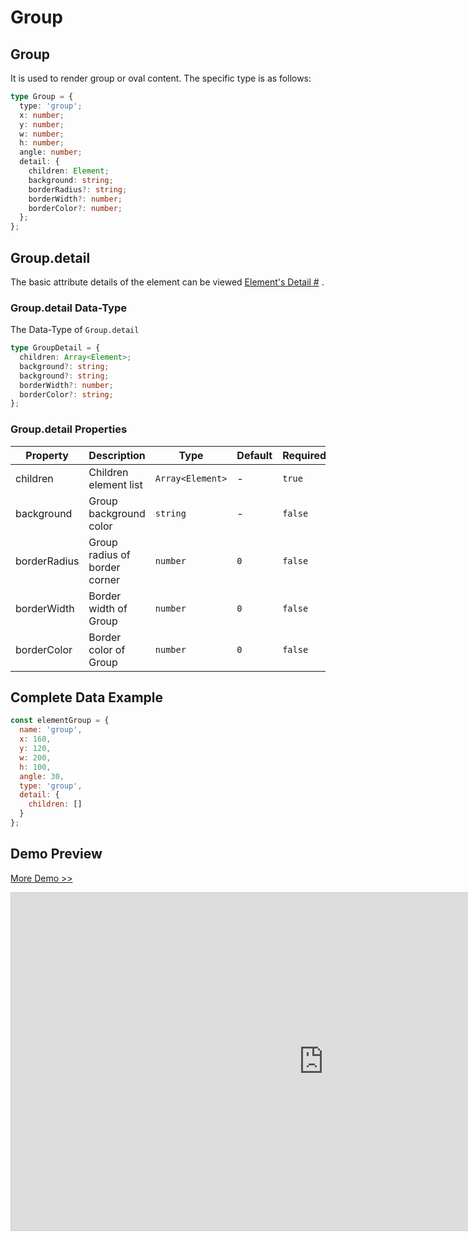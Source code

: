 # Group

## Group

It is used to render group or oval content. The specific type is as follows:

```ts
type Group = {
  type: 'group';
  x: number;
  y: number;
  w: number;
  h: number;
  angle: number;
  detail: {
    children: Element;
    background: string;
    borderRadius?: string;
    borderWidth?: number;
    borderColor?: number;
  };
};
```

## Group.detail

The basic attribute details of the element can be viewed [Element's Detail #](./info.md#element-s-detail) .

### Group.detail Data-Type

The Data-Type of `Group.detail`

```ts
type GroupDetail = {
  children: Array<Element>;
  background?: string;
  background?: string;
  borderWidth?: number;
  borderColor?: string;
};
```

### Group.detail Properties

| Property     | Description                   | Type             | Default | Required | Others        |
| ------------ | ----------------------------- | ---------------- | ------- | -------- | ------------- |
| children     | Children element list         | `Array<Element>` | -       | `true`   | eg. `#000000` |
| background   | Group background color        | `string`         | -       | `false`  | eg. `#000000` |
| borderRadius | Group radius of border corner | `number`         | `0`     | `false`  | -             |
| borderWidth  | Border width of Group         | `number`         | `0`     | `false`  | -             |
| borderColor  | Border color of Group         | `number`         | `0`     | `false`  | eg. `#000000` |

## Complete Data Example

```js
const elementGroup = {
  name: 'group',
  x: 160,
  y: 120,
  w: 200,
  h: 100,
  angle: 30,
  type: 'group',
  detail: {
    children: []
  }
};
```

## Demo Preview

[More Demo >>](https://idraw.js.org/playground/?demo=elem-group)

<iframe class="idraw-playground-preview" 
    src="https://idraw.js.org/playground/?demo=elem-group&header=false&sider=false&default-editor-split=50" 
    width="1000" height="540" frameborder="no" border="0"
    style="border: 1px solid #cecece; margin: 0px auto;"
  ></iframe>
